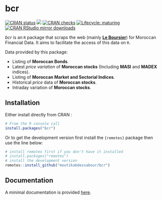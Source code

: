 
<!-- README.md is generated from README.Rmd. Please edit that file -->

# bcr

<!-- badges: start -->

[![CRAN
status](https://www.r-pkg.org/badges/version/bcr)](https://cran.r-project.org/package=bcr)
[![](https://img.shields.io/badge/dev%20-0.1.1-green.svg)](https://github.com/moutikabdessabour/bcr)
[![CRAN
checks](https://cranchecks.info/badges/worst/bcr)](https://cran.r-project.org/web/checks/check_results_bcr.html)
[![Lifecycle:
maturing](https://img.shields.io/badge/lifecycle-maturing-blue.svg)](https://www.tidyverse.org/lifecycle/#maturing)
[![CRAN RStudio mirror
downloads](https://cranlogs.r-pkg.org/badges/last-month/bcr?color=grey)](https://moutikabdessabour.github.io/bcr/)
<!-- badges: end -->

*bcr* is an `R` package that scraps the web (mainly [**Le
Boursier**](https://leboursier.ma)) for Moroccan Financial Data. It aims
to facilitate the access of this data on `R`.

Data provided by this package:

  - Listing of **Moroccan Bonds**.
  - Latest *price variation* of **Moroccan stocks** (Including **MASI**
    and **MADEX** indices).
  - Listing of **Moroccan Market and Sectorial Indices**.
  - Historical *price* data of **Moroccan stocks**.
  - Intraday variation of **Moroccan stocks**.

## Installation

Either install directly from CRAN :

``` r
# From the R console call
install.packages("bcr")
```

Or to get the development version first install the `{remotes}` package
then use the line below:

``` r
# install remotes first if you don't have it installed
# install.packages("remotes")
# install the development version
remotes::install_github("moutikabdessabour/bcr")
```

## Documentation

A minimal documentation is provided
[here](https://moutikabdessabour.github.io/bcr/reference/index.html).
